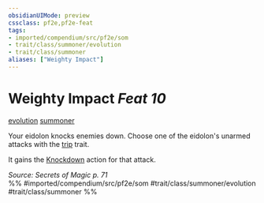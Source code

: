 ```yaml
---
obsidianUIMode: preview
cssclass: pf2e,pf2e-feat
tags:
- imported/compendium/src/pf2e/som
- trait/class/summoner/evolution
- trait/class/summoner
aliases: ["Weighty Impact"]
---
```

# Weighty Impact  *Feat 10*  
[evolution](evolution-som.md)  [summoner](rules/traits/summoner-som.md)  


Your eidolon knocks enemies down. Choose one of the eidolon's unarmed attacks with the [trip](rules/traits/trip.md) trait.

It gains the [Knockdown](rules/abilities/knockdown.md) action for that attack.

*Source: Secrets of Magic p. 71*  
%% #imported/compendium/src/pf2e/som #trait/class/summoner/evolution #trait/class/summoner %%